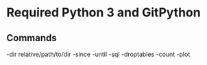 # Required Python 3 and GitPython

## Commands

-dir relative/path/to/dir
-since <day> <month> <year>
-until <day> <month> <year>
-sql
-droptables
-count <max commits to review>
-plot
